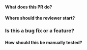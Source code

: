 #### What does  this PR do?


#### Where should the reviewer start?


### Is this a bug fix or a feature?


#### How should this be manually tested?

